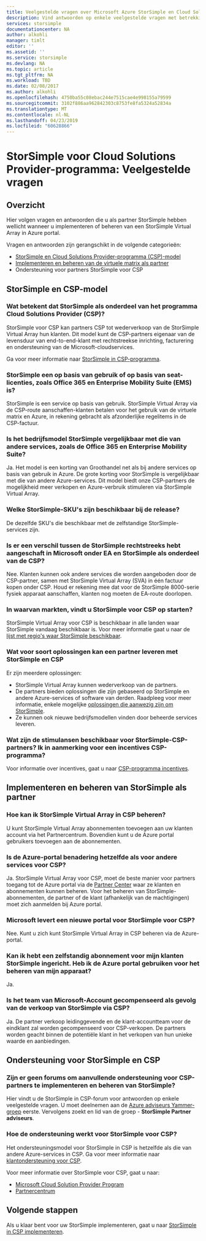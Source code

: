```yaml
---
title: Veelgestelde vragen over Microsoft Azure StorSimple en Cloud Solutions Provider-programma voor partners | Microsoft Docs
description: Vind antwoorden op enkele veelgestelde vragen met betrekking tot StorSimple en CSP voor partners.
services: storsimple
documentationcenter: NA
author: alkohli
manager: timlt
editor: ''
ms.assetid: ''
ms.service: storsimple
ms.devlang: NA
ms.topic: article
ms.tgt_pltfrm: NA
ms.workload: TBD
ms.date: 02/08/2017
ms.author: alkohli
ms.openlocfilehash: 4750ba55c08ebac244e7515cae4e998155a79599
ms.sourcegitcommit: 3102f886aa962842303c8753fe8fa5324a52834a
ms.translationtype: MT
ms.contentlocale: nl-NL
ms.lasthandoff: 04/23/2019
ms.locfileid: "60628866"
---
```

# <a name="storsimple-for-cloud-solutions-provider-program-frequently-asked-questions"></a>StorSimple voor Cloud Solutions Provider-programma: Veelgestelde vragen


## <a name="overview"></a>Overzicht
Hier volgen vragen en antwoorden die u als partner StorSimple hebben wellicht wanneer u implementeren of beheren van een StorSimple Virtual Array in Azure portal.

Vragen en antwoorden zijn gerangschikt in de volgende categorieën:

 - [StorSimple en Cloud Solutions Provider-programma (CSP)-model](#storsimple-and-csp-model)
 - [Implementeren en beheren van de virtuele matrix als partner](#deploy-and-manage-storsimple-as-a-partner)
 - Ondersteuning voor partners StorSimple voor CSP

## <a name="storsimple-and-csp-model"></a>StorSimple en CSP-model

### <a name="what-does-it-mean-to-have-storsimple-as-a-part-of-the-cloud-solutions-provider-csp-program"></a>Wat betekent dat StorSimple als onderdeel van het programma Cloud Solutions Provider (CSP)?
 StorSimple voor CSP kan partners CSP tot wederverkoop van de StorSimple Virtual Array hun klanten. Dit model kunt de CSP-partners eigenaar van de levensduur van end-to-end-klant met rechtstreekse inrichting, facturering en ondersteuning van de Microsoft-cloudservices. 

Ga voor meer informatie naar [StorSimple in CSP-programma](https://www.microsoft.com/en-us/server-cloud/products/storsimple/). 

### <a name="is-storsimple-a-usage-based-or-based-on-seat-licenses-like-office-365-and-enterprise-mobility-suite-ems"></a>StorSimple een op basis van gebruik of op basis van seat-licenties, zoals Office 365 en Enterprise Mobility Suite (EMS) is?
StorSimple is een service op basis van gebruik. StorSimple Virtual Array via de CSP-route aanschaffen-klanten betalen voor het gebruik van de virtuele matrix en Azure, in rekening gebracht als afzonderlijke regelitems in de CSP-factuur. 

### <a name="is-the-storsimple-business-model-similar-to-that-of-other-services-such-as-the-office-365-and-the-enterprise-mobility-suite"></a>Is het bedrijfsmodel StorSimple vergelijkbaar met die van andere services, zoals de Office 365 en Enterprise Mobility Suite? 
Ja. Het model is een korting van Groothandel net als bij andere services op basis van gebruik in Azure. De grote korting voor StorSimple is vergelijkbaar met die van andere Azure-services. Dit model biedt onze CSP-partners de mogelijkheid meer verkopen en Azure-verbruik stimuleren via StorSimple Virtual Array.  

### <a name="which-storsimple-skus-are-available-at-launch"></a>Welke StorSimple-SKU's zijn beschikbaar bij de release?
De dezelfde SKU's die beschikbaar met de zelfstandige StorSimple-services zijn. 

### <a name="is-there-any-difference-between-the-storsimple-directly-purchased-from-microsoft-under-ea-and-storsimple-as-a-part-of-csp"></a>Is er een verschil tussen de StorSimple rechtstreeks hebt aangeschaft in Microsoft onder EA en StorSimple als onderdeel van de CSP?
Nee. Klanten kunnen ook andere services die worden aangeboden door de CSP-partner, samen met StorSimple Virtual Array (SVA) in één factuur kopen onder CSP. Houd er rekening mee dat voor de StorSimple 8000-serie fysiek apparaat aanschaffen, klanten nog moeten de EA-route doorlopen. 

### <a name="in-which-markets-is-storsimple-available-for-csp-at-launch"></a>In waarvan markten, vindt u StorSimple voor CSP op starten?
StorSimple Virtual Array voor CSP is beschikbaar in alle landen waar StorSimple vandaag beschikbaar is. Voor meer informatie gaat u naar de [lijst met regio's waar StorSimple beschikbaar](https://azure.microsoft.com/regions/services/).

### <a name="what-kind-of-solutions-can-a-partner-deliver-with-storsimple-and-csp"></a>Wat voor soort oplossingen kan een partner leveren met StorSimple en CSP 
Er zijn meerdere oplossingen:

- StorSimple Virtual Array kunnen wederverkoop van de partners. 
- De partners bieden oplossingen die zijn gebaseerd op StorSimple en andere Azure-services of software van derden. Raadpleeg voor meer informatie, enkele mogelijke [oplossingen die aanwezig zijn om StorSimple](https://aka.ms/storsimple-build-solutions).
- Ze kunnen ook nieuwe bedrijfsmodellen vinden door beheerde services leveren.

### <a name="what-are-the-incentives-available-for-storsimple-csp-partners-do-i-qualify-for-any-csp-program-incentives"></a>Wat zijn de stimulansen beschikbaar voor StorSimple-CSP-partners? Ik in aanmerking voor een incentives CSP-programma?
Voor informatie over incentives, gaat u naar [CSP-programma incentives](https://partner.microsoft.com/en-US/cloud-solution-provider/program-details).


## <a name="deploy-and-manage-storsimple-as-a-partner"></a>Implementeren en beheren van StorSimple als partner

### <a name="how-can-i-administer-storsimple-virtual-array-in-csp"></a>Hoe kan ik StorSimple Virtual Array in CSP beheren? 
U kunt StorSimple Virtual Array abonnementen toevoegen aan uw klanten account via het Partnercentrum. Bovendien kunt u de Azure portal gebruikers toevoegen aan de abonnementen.

### <a name="is-the-azure-portal-approach-the-same-as-other-services-for-csp"></a>Is de Azure-portal benadering hetzelfde als voor andere services voor CSP? 
Ja. StorSimple Virtual Array voor CSP, moet de beste manier voor partners toegang tot de Azure portal via de [Partner Center](https://partnercenter.microsoft.com/) waar ze klanten en abonnementen kunnen beheren. Voor het beheren van StorSimple-abonnementen, de partner of de klant (afhankelijk van de machtigingen) moet zich aanmelden bij Azure portal. 

### <a name="is-microsoft-shipping-a-new-portal-for-storsimple-for-csp"></a>Microsoft levert een nieuwe portal voor StorSimple voor CSP? 
Nee. Kunt u zich kunt StorSimple Virtual Array in CSP beheren via de Azure-portal.

### <a name="i-have-provisioned-a-standalone-storsimple-subscription-for-my-customer-do-i-have-to-use-the-azure-portal-to-administer-my-device"></a>Kan ik hebt een zelfstandig abonnement voor mijn klanten StorSimple ingericht. Heb ik de Azure portal gebruiken voor het beheren van mijn apparaat? 
Ja. 

### <a name="is-the-microsoft-account-team-compensated-as-a-result-of-sales-of-storsimple-through-csp"></a>Is het team van Microsoft-Account gecompenseerd als gevolg van de verkoop van StorSimple via CSP?
Ja. De partner verkoop leidinggevende en de klant-accountteam voor de eindklant zal worden gecompenseerd voor CSP-verkopen. De partners worden geacht binnen de potentiële klant in het verkopen van hun unieke waarde en aanbiedingen.

## <a name="support-for-storsimple-and-csp"></a>Ondersteuning voor StorSimple en CSP

### <a name="are-there-any-forums-to-get-additional-support-for-csp-partners-to-deploy-and-manage-storsimple"></a>Zijn er geen forums om aanvullende ondersteuning voor CSP-partners te implementeren en beheren van StorSimple?
Hier vindt u de StorSimple in CSP-forum voor antwoorden op enkele veelgestelde vragen. U moet deelnemen aan de [Azure adviseurs Yammer-groep](https://www.yammer.com/azureadvisors) eerste. Vervolgens zoekt en lid van de groep - **StorSimple Partner adviseurs**.

### <a name="how-does-the-support-work-for-storsimple-for-csp"></a>Hoe de ondersteuning werkt voor StorSimple voor CSP? 
Het ondersteuningsmodel voor StorSimple in CSP is hetzelfde als die van andere Azure-services in CSP. Ga voor meer informatie naar [klantondersteuning voor CSP](https://msdn.microsoft.com/partner-center/customer-support). 

Voor meer informatie over StorSimple voor CSP, gaat u naar:

- [Microsoft Cloud Solution Provider Program](https://partner.microsoft.com/Membership)
- [Partnercentrum](https://partnercenter.microsoft.com/) 


## <a name="next-steps"></a>Volgende stappen
Als u klaar bent voor uw StorSimple implementeren, gaat u naar [StorSimple in CSP implementeren](storsimple-partner-csp-deploy.md).
